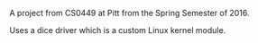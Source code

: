 A project from CS0449 at Pitt from the Spring Semester of 2016.

Uses a dice driver which is a custom Linux kernel module.